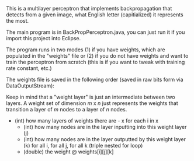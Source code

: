 This is a multilayer perceptron that implements backpropagation that detects from a given image, what English letter (capitialized) it represents the most.

The main program is in BackPropPerceptron.java, you can just run it if you import this project into Eclipse.

The program runs in two modes (1) if you have weights, which are populated in the "weights" file or (2) if you do not have weights and want to train the perceptron from scratch (this is if you want to tweak with training rate constant, etc.)


The weights file is saved in the following order (saved in raw bits form via DataOutputStream):

Keep in mind that a "weight layer" is just an intermediate between two layers.
A weight set of dimension *m* x *n* just represents the weights that transition a layer of *m* nodes to a layer of *n* nodes.
- (int) how many layers of weights there are - x
for each i in x
  - (int) how many nodes are in the layer inputting into this weight layer (j)
  - (int) how many nodes are in the layer outputted by this weight layer (k)
for all i, for all j, for all k (triple nested for loop)
  - (double) the weight @ weights[i][j][k]
